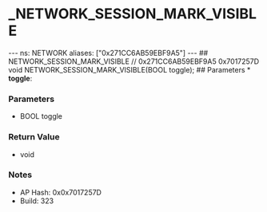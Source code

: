 # _NETWORK_SESSION_MARK_VISIBLE

--- ns: NETWORK aliases: ["0x271CC6AB59EBF9A5"] --- ## NETWORK_SESSION_MARK_VISIBLE  // 0x271CC6AB59EBF9A5 0x7017257D void NETWORK_SESSION_MARK_VISIBLE(BOOL toggle);   ## Parameters * **toggle**:

### Parameters
* BOOL toggle

### Return Value
* void

### Notes
* AP Hash: 0x0x7017257D
* Build: 323

